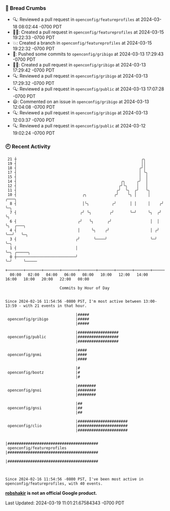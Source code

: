 ### 🍞 Bread Crumbs

 * 🔍: Reviewed a pull request in  `openconfig/featureprofiles` at 2024-03-18 08:02:44 -0700 PDT
 * ✍🏼: Created a pull request in `openconfig/featureprofiles` at 2024-03-15 19:22:33 -0700 PDT
 * 💥: Created a branch in `openconfig/featureprofiles` at 2024-03-15 19:22:32 -0700 PDT
 * 🚢: Pushed some commits to `openconfig/gribigo` at 2024-03-13 17:29:43 -0700 PDT
 * ✍🏼: Created a pull request in `openconfig/gribigo` at 2024-03-13 17:29:42 -0700 PDT
 * 🔍: Reviewed a pull request in  `openconfig/gribigo` at 2024-03-13 17:29:32 -0700 PDT
 * 🔍: Reviewed a pull request in  `openconfig/public` at 2024-03-13 17:07:28 -0700 PDT
 * 😃: Commented on an issue in `openconfig/gribigo` at 2024-03-13 12:04:08 -0700 PDT
 * 🔍: Reviewed a pull request in  `openconfig/gribigo` at 2024-03-13 12:03:37 -0700 PDT
 * 🔍: Reviewed a pull request in  `openconfig/public` at 2024-03-12 19:02:24 -0700 PDT

### 🕘 Recent Activity
```
 21 ┼                                                       ╭╮
 19 ┤                                                       ││
 18 ┤                                                      ╭╯│
 17 ┤                                                      │ ╰╮
 15 ┤                                                      │  │
 14 ┤                                              ╭╮     ╭╯  │
 12 ┤                                             ╭╯╰╮    │   │
 11 ┤                                            ╭╯  ╰╮  ╭╯   ╰╮
 10 ┤                             ╭╮            ╭╯    ╰╮ │     │     ╭───╮
  8 ┤                             │╰╮          ╭╯      │ │     │    ╭╯   ╰─╮
  7 ┤                            ╭╯ ╰╮        ╭╯       ╰─╯     ╰╮  ╭╯      ╰╮
  6 ┤                           ╭╯   ╰╮      ╭╯                 │  │        ╰╮  ╭───╮
  4 ┤                           │     ╰╮    ╭╯                  │ ╭╯         ╰──╯   ╰─╮
  3 ┤                          ╭╯      ╰────╯                   ╰─╯                   ╰─╮
  1 ┤                          │                                                        ╰─╮ ╭─────╮
  0 ┼──────────────────────────╯                                                          ╰─╯     ╰─────
    +───────+───────+───────+───────+───────+───────+───────+───────+───────+───────+───────+───────+────
  00:00   02:00   04:00   06:00   08:00   10:00   12:00   14:00   16:00   18:00   20:00   22:00   00:00   

						Commits by Hour of Day


Since 2024-02-16 11:54:56 -0800 PST, I'm most active between 13:00-13:59 - with 21 events in that hour.

```



```
                               |#####
 openconfig/gribigo            |#####
                               |#####

                               |##################
 openconfig/public             |##################
                               |##################

                               |####
 openconfig/gnmi               |####
                               |####

                               |#
 openconfig/bootz              |#
                               |#

                               |########
 openconfig/gnoi               |########
                               |########

                               |##
 openconfig/gnsi               |##
                               |##

                               |######################
 openconfig/clio               |######################
                               |######################

                               |########################################
 openconfig/featureprofiles    |########################################
                               |########################################



Since 2024-02-16 11:54:56 -0800 PST, I've been most active in openconfig/featureprofiles, with 40 events.

```
**[robshakir](mailto:robjs@google.com) is not an official Google product.**  


Last Updated: 2024-03-19 11:01:21.67584343 -0700 PDT
